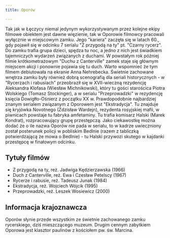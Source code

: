 ```yaml
---
title: Oporów

---
```


Tak jak w Łęczycy niemal jedynym wykorzystywanym przez kolejne ekipy filmowe obiektem jest dawne więzienie, tak w Oporowie filmowcy pracowali wyłącznie w miejscowym zamku. Jego "kariera" zaczęła się w latach 60., gdy pojawił się w odcinku 7 serialu "Z przygodą na ty" pt. "Czarny rycerz". Do zamku trafia grupa dzieci, spędza tu noc, a jedno z nich jest świadkiem tajemniczych wydarzeń związanych z duchami. W powstałym rok później filmie krótkometrażowym "Duchu z Canterville" zamek staje się głównym miejscem akcji i ponownie pojawia się tu duch. Warto wspomnieć że tym filmem debiutowała na ekranie Anna Nehrebecka.
Świetnie zachowane wnętrza zamku były również dobrą scenografią dla seriali historycznych - w "Rycerzach i rabusiach" przeobraził się w XVII-wieczną rezydencję Aleksandra Klofasa (Wiesław Michnikowski), który tu gości starościca Piotra Wolskiego (Tomasz Stockinger), a w serialu "Przeprowadzki" w rezydencję księcia Dowigłło-Ośnierz z początku XX w.
Prawdopodobnie najbardziej znanym serialem związanym z Oporowem jest "Ekstradycja". Tu znajduje się kryjówka Novotnego (Zdzisław Wardejn), rezydenta rosyjskiej mafii, w piwnicach powstaje tu fabryka amfetaminy. Tu trafia komisarz Halski (Marek Kondrat), rozpracowujący grupę przestępczą. 
Jako ciekawostkę można dodać że o ile nazwa Oporów nie pada w serialu, to w kadrze uwieczniony został posterunek policji w pobliskim Bedlnie (razem z tabliczką potwierdzającą że mowa o Bedlnie) - tu Halski przywozi skutego w kajdanki przestępcę w finałowym odcinku.

## Tytuły filmów
- Z przygodą na ty, reż. Jadwiga Kędzierzawska (1966)
- Duch z Canterville, reż. Ewa i Czesław Petelscy (1967)
- Rycerze i rabusie, reż. Tadeusz Junak (1984)
- Ekstradycja, reż. Wojciech Wójcik (1995)
- Przeprowadzki, reż. Leszek Wosiewicz (2000)


## Informacja krajoznawcza
Oporów słynie przede wszystkim ze świetnie zachowanego zamku rycerskiego, dziś mieszczącego muzeum. Drugim cennym zabytkiem Oporowa jest klasztor paulinów z kościołem pw. św. Marcina.
